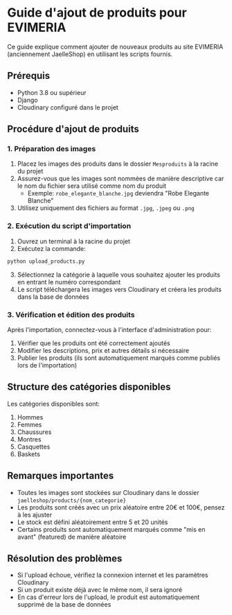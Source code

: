 # Guide d'ajout de produits pour EVIMERIA

Ce guide explique comment ajouter de nouveaux produits au site EVIMERIA (anciennement JaelleShop) en utilisant les scripts fournis.

## Prérequis

- Python 3.8 ou supérieur
- Django
- Cloudinary configuré dans le projet

## Procédure d'ajout de produits

### 1. Préparation des images

1. Placez les images des produits dans le dossier `Mesproduits` à la racine du projet
2. Assurez-vous que les images sont nommées de manière descriptive car le nom du fichier sera utilisé comme nom du produit
   - Exemple: `robe_elegante_blanche.jpg` deviendra "Robe Elegante Blanche"
3. Utilisez uniquement des fichiers au format `.jpg`, `.jpeg` ou `.png`

### 2. Exécution du script d'importation

1. Ouvrez un terminal à la racine du projet
2. Exécutez la commande:

```bash
python upload_products.py
```

3. Sélectionnez la catégorie à laquelle vous souhaitez ajouter les produits en entrant le numéro correspondant
4. Le script téléchargera les images vers Cloudinary et créera les produits dans la base de données

### 3. Vérification et édition des produits

Après l'importation, connectez-vous à l'interface d'administration pour:
1. Vérifier que les produits ont été correctement ajoutés
2. Modifier les descriptions, prix et autres détails si nécessaire
3. Publier les produits (ils sont automatiquement marqués comme publiés lors de l'importation)

## Structure des catégories disponibles

Les catégories disponibles sont:
1. Hommes
2. Femmes
3. Chaussures
4. Montres
5. Casquettes
6. Baskets

## Remarques importantes

- Toutes les images sont stockées sur Cloudinary dans le dossier `jaelleshop/products/{nom_categorie}`
- Les produits sont créés avec un prix aléatoire entre 20€ et 100€, pensez à les ajuster
- Le stock est défini aléatoirement entre 5 et 20 unités
- Certains produits sont automatiquement marqués comme "mis en avant" (featured) de manière aléatoire

## Résolution des problèmes

- Si l'upload échoue, vérifiez la connexion internet et les paramètres Cloudinary
- Si un produit existe déjà avec le même nom, il sera ignoré
- En cas d'erreur lors de l'upload, le produit est automatiquement supprimé de la base de données 